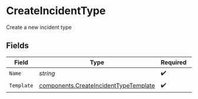 # CreateIncidentType

Create a new incident type


## Fields

| Field                                                                                          | Type                                                                                           | Required                                                                                       | Description                                                                                    |
| ---------------------------------------------------------------------------------------------- | ---------------------------------------------------------------------------------------------- | ---------------------------------------------------------------------------------------------- | ---------------------------------------------------------------------------------------------- |
| `Name`                                                                                         | *string*                                                                                       | :heavy_check_mark:                                                                             | N/A                                                                                            |
| `Template`                                                                                     | [components.CreateIncidentTypeTemplate](../../models/components/createincidenttypetemplate.md) | :heavy_check_mark:                                                                             | N/A                                                                                            |